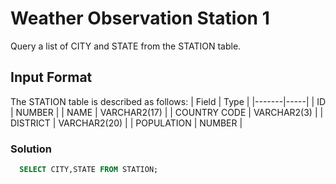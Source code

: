 # Weather Observation Station 1 

Query a list of CITY and STATE from the STATION table.

## Input Format

The STATION table is described as follows:
|  Field | Type |
|-------|-----|
| ID  | NUMBER |
| NAME | VARCHAR2(17)   |
| COUNTRY CODE  | VARCHAR2(3)  |
| DISTRICT |  VARCHAR2(20) |
| POPULATION | NUMBER |

### Solution
```sql
  SELECT CITY,STATE FROM STATION;
```
